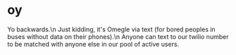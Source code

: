 oy
==

Yo backwards.\n
Just kidding, it's Omegle via text (for bored peoples in buses without data on their phones).\n
Anyone can text to our twilio number to be matched with anyone else in our pool of active users.
